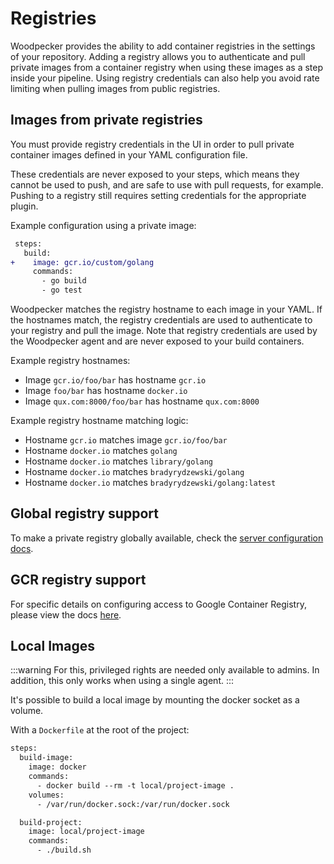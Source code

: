 # Registries

Woodpecker provides the ability to add container registries in the settings of your repository. Adding a registry allows you to authenticate and pull private images from a container registry when using these images as a step inside your pipeline. Using registry credentials can also help you avoid rate limiting when pulling images from public registries.

## Images from private registries

You must provide registry credentials in the UI in order to pull private container images defined in your YAML configuration file.

These credentials are never exposed to your steps, which means they cannot be used to push, and are safe to use with pull requests, for example. Pushing to a registry still requires setting credentials for the appropriate plugin.

Example configuration using a private image:

```diff
 steps:
   build:
+    image: gcr.io/custom/golang
     commands:
       - go build
       - go test
```

Woodpecker matches the registry hostname to each image in your YAML. If the hostnames match, the registry credentials are used to authenticate to your registry and pull the image. Note that registry credentials are used by the Woodpecker agent and are never exposed to your build containers.

Example registry hostnames:

- Image `gcr.io/foo/bar` has hostname `gcr.io`
- Image `foo/bar` has hostname `docker.io`
- Image `qux.com:8000/foo/bar` has hostname `qux.com:8000`

Example registry hostname matching logic:

- Hostname `gcr.io` matches image `gcr.io/foo/bar`
- Hostname `docker.io` matches `golang`
- Hostname `docker.io` matches `library/golang`
- Hostname `docker.io` matches `bradyrydzewski/golang`
- Hostname `docker.io` matches `bradyrydzewski/golang:latest`

## Global registry support

To make a private registry globally available, check the [server configuration docs](../30-administration/10-server-config.md#global-registry-setting).

## GCR registry support

For specific details on configuring access to Google Container Registry, please view the docs [here](https://cloud.google.com/container-registry/docs/advanced-authentication#using_a_json_key_file).

## Local Images

:::warning
For this, privileged rights are needed only available to admins. In addition, this only works when using a single agent.
:::

It's possible to build a local image by mounting the docker socket as a volume.

With a `Dockerfile` at the root of the project:

```diff
steps:
  build-image:
    image: docker
    commands:
      - docker build --rm -t local/project-image .
    volumes:
      - /var/run/docker.sock:/var/run/docker.sock

  build-project:
    image: local/project-image
    commands:
      - ./build.sh
```



